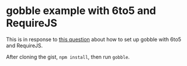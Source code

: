 # gobble example with 6to5 and RequireJS

This is in response to [this question](https://github.com/gobblejs/gobble/issues/32) about how to set up gobble with 6to5 and RequireJS.

After cloning the gist, `npm install`, then run `gobble`.
